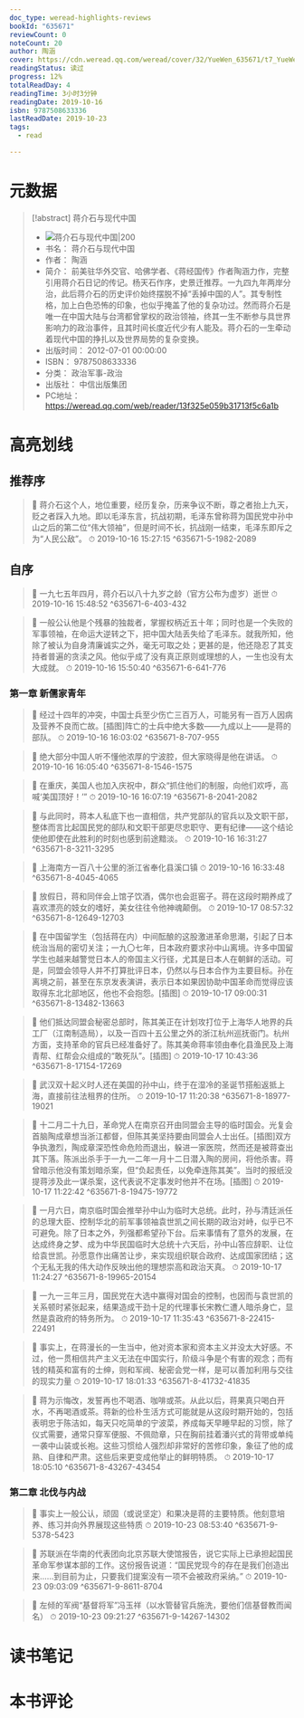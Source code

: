 ```yaml
---
doc_type: weread-highlights-reviews
bookId: "635671"
reviewCount: 0
noteCount: 20
author: 陶涵
cover: https://cdn.weread.qq.com/weread/cover/32/YueWen_635671/t7_YueWen_635671.jpg
readingStatus: 读过
progress: 12%
totalReadDay: 4
readingTime: 3小时3分钟
readingDate: 2019-10-16
isbn: 9787508633336
lastReadDate: 2019-10-23
tags:
  - read

---
```

# 元数据
> [!abstract] 蒋介石与现代中国
> - ![ 蒋介石与现代中国|200](https://cdn.weread.qq.com/weread/cover/32/YueWen_635671/t7_YueWen_635671.jpg)
> - 书名： 蒋介石与现代中国
> - 作者： 陶涵
> - 简介： 前美驻华外交官、哈佛学者、《蒋经国传》作者陶涵力作，完整引用蒋介石日记的传记。杨天石作序，史景迁推荐。一九四九年两岸分治，此后蒋介石的历史评价始终摆脱不掉“丢掉中国的人”。其专制性格，加上白色恐怖的印象，也似乎掩盖了他的复杂功过。然而蒋介石是唯一在中国大陆与台湾都曾掌权的政治领袖，终其一生不断参与具世界影响力的政治事件，且其时间长度近代少有人能及。蒋介石的一生牵动着现代中国的挣扎以及世界局势的复杂变换。
> - 出版时间： 2012-07-01 00:00:00
> - ISBN： 9787508633336
> - 分类： 政治军事-政治
> - 出版社： 中信出版集团
> - PC地址：https://weread.qq.com/web/reader/13f325e059b31713f5c6a1b

# 高亮划线

## 推荐序

> 📌 蒋介石这个人，地位重要，经历复杂，历来争议不断，尊之者抬上九天，贬之者踩入九地。即以毛泽东言，抗战初期，毛泽东曾称蒋为国民党中孙中山之后的第二位“伟大领袖”，但是时间不长，抗战刚一结束，毛泽东即斥之为“人民公敌”。 
> ⏱ 2019-10-16 15:27:15 ^635671-5-1982-2089

## 自序

> 📌 一九七五年四月，蒋介石以八十九岁之龄（官方公布为虚岁）逝世 
> ⏱ 2019-10-16 15:48:52 ^635671-6-403-432

> 📌 一般公认他是个残暴的独裁者，掌握权柄近五十年；同时也是一个失败的军事领袖，在命运大逆转之下，把中国大陆丢失给了毛泽东。就我所知，他除了被认为自身清廉诚实之外，毫无可取之处；更甚的是，他还隐忍了其支持者普遍的贪渎之风。他似乎成了没有真正原则或理想的人，一生也没有太大成就。 
> ⏱ 2019-10-16 15:50:40 ^635671-6-641-776

### 第一章 新儒家青年

> 📌 经过十四年的冲突，中国士兵至少伤亡三百万人，可能另有一百万人因病及营养不良而亡故。[插图]阵亡的士兵中绝大多数——九成以上——是蒋的部队。 
> ⏱ 2019-10-16 16:03:02 ^635671-8-707-955

> 📌 绝大部分中国人听不懂他浓厚的宁波腔，但大家晓得是他在讲话。 
> ⏱ 2019-10-16 16:05:40 ^635671-8-1546-1575

> 📌 在重庆，美国人也加入庆祝中，群众“抓住他们的制服，向他们欢呼，高喊‘美国顶好！’” 
> ⏱ 2019-10-16 16:07:19 ^635671-8-2041-2082

> 📌 与此同时，蒋本人私底下也一直相信，共产党部队的官兵以及文职干部，整体而言比起国民党的部队和文职干部更尽忠职守、更有纪律——这个结论使他即使在此胜利的时刻也感到前途黯淡。 
> ⏱ 2019-10-16 16:31:27 ^635671-8-3211-3295

> 📌 上海南方一百八十公里的浙江省奉化县溪口镇 
> ⏱ 2019-10-16 16:33:48 ^635671-8-4045-4065

> 📌 放假日，蒋和同伴会上馆子饮酒，偶尔也会逛窑子。蒋在这段时期养成了喜欢漂亮的妓女的嗜好，美女往往令他神魂颠倒。 
> ⏱ 2019-10-17 08:57:32 ^635671-8-12649-12703

> 📌 在中国留学生（包括蒋在内）中间酝酿的这股激进革命思潮，引起了日本统治当局的密切关注；一九〇七年，日本政府要求孙中山离境。许多中国留学生也越来越警觉日本人的帝国主义行径，尤其是日本人在朝鲜的活动。可是，同盟会领导人并不打算批评日本，仍然以与日本合作为主要目标。孙在离境之前，甚至在东京发表演讲，表示日本如果因协助中国革命而觉得应该取得东北北部地区，他也不会抱怨。[插图] 
> ⏱ 2019-10-17 09:00:31 ^635671-8-13482-13663

> 📌 他们抵达同盟会秘密总部时，陈其美正在计划攻打位于上海华人地界的兵工厂（江南制造局），以及一百四十五公里之外的浙江杭州巡抚衙门。杭州方面，支持革命的官兵已经准备好了。陈其美命蒋率领由奉化县渔民及上海青帮、红帮会众组成的“敢死队”。[插图] 
> ⏱ 2019-10-17 10:43:36 ^635671-8-17154-17269

> 📌 武汉双十起义时人还在美国的孙中山，终于在湿冷的圣诞节搭船返抵上海，直接前往法租界的住所。 
> ⏱ 2019-10-17 11:20:38 ^635671-8-18977-19021

> 📌 十二月二十九日，革命党人在南京召开由同盟会主导的临时国会。光复会首脑陶成章想当浙江都督，但陈其美坚持要由同盟会人士出任。[插图]双方争执激烈，陶成章深恐性命危险而退出，躲进一家医院，然而还是被蒋查出其下落。陈派出杀手于一九一二年一月十二日潜入陶的房间，将他杀害。蒋曾暗示他没有策划暗杀案，但“负起责任，以免牵连陈其美”。当时的报纸没提蒋涉及此一谋杀案，这代表说不定事发时他并不在场。[插图] 
> ⏱ 2019-10-17 11:22:42 ^635671-8-19475-19772

> 📌 一月六日，南京临时国会推举孙中山为临时大总统。此时，孙与清廷派任的总理大臣、控制华北的前军事领袖袁世凯之间长期的政治对峙，似乎已不可避免。除了日本之外，列强都希望孙下台。后来事情有了意外的发展，在达成终身之梦、成为中华民国临时大总统十六天后，孙中山答应辞职、让位给袁世凯。孙愿意作出痛苦让步，来实现组织联合政府、达成国家团结；这个无私无我的伟大动作反映出他的理想崇高和政治天真。 
> ⏱ 2019-10-17 11:24:27 ^635671-8-19965-20154

> 📌 一九一三年三月，国民党在大选中赢得对国会的控制，也因而与袁世凯的关系顿时紧张起来，结果造成干劲十足的代理事长宋教仁遭人暗杀身亡，显然是袁政府的特务所为。 
> ⏱ 2019-10-17 11:35:43 ^635671-8-22415-22491

> 📌 事实上，在蒋漫长的一生当中，他对资本家和资本主义并没太大好感。不过，他一贯相信共产主义无法在中国实行，阶级斗争是个有害的观念；而有钱的精英和富有的士绅，则和军阀、秘密会党一样，是可以善加利用与交往的现实力量 
> ⏱ 2019-10-17 18:01:33 ^635671-8-41732-41835

> 📌 蒋为示悔改，发誓再也不喝酒、咖啡或茶。从此以后，蒋果真只喝白开水，不再喝酒或茶。蒋新的俭朴生活方式可能就是从这段时期开始的，包括表明忠于陈洁如，每天只吃简单的宁波菜，养成每天早睡早起的习惯，除了仪式需要，通常只穿军便服、不佩勋章，只在胸前挂着潘兴式的背带或单纯一袭中山装或长袍。这些习惯给人强烈却非常好的苦修印象，象征了他的成熟、自律和严肃。这些后来更变成他举止的鲜明特质。 
> ⏱ 2019-10-17 18:05:10 ^635671-8-43267-43454

### 第二章 北伐与内战

> 📌 事实上一般公认，顽固（或说坚定）和果决是蒋的主要特质。他刻意培养、练习并向外界展现这些特质 
> ⏱ 2019-10-23 08:53:40 ^635671-9-5378-5423

> 📌 苏联派在华南的代表团向北京苏联大使馆报告，说它实际上已承担起国民革命军参谋本部的工作。这份报告说道：“国民党现今的存在是我们创造出来……到目前为止，只要我们提案没有一项不会被政府采纳。” 
> ⏱ 2019-10-23 09:03:09 ^635671-9-8611-8704

> 📌 左倾的军阀“基督将军”冯玉祥（以水管替官兵施洗，要他们信基督教而闻名） 
> ⏱ 2019-10-23 09:21:27 ^635671-9-14267-14302

# 读书笔记

# 本书评论

